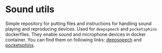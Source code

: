 # Sound utils

Simple repository for putting files and instructions for handling sound playing and reproducing devices. 
Used for `deepspeech` and `pocketsphinx` dockerfiles. They enable sound and microphone devices in docker container. 
You can find them on following links: [deepspeech](https://github.com/fzoric8/docker_files/tree/master/deepspeech) and [pocketsphinx](https://github.com/fzoric8/docker_files/tree/master/ros-melodic/mmuav_audio_ros). 


